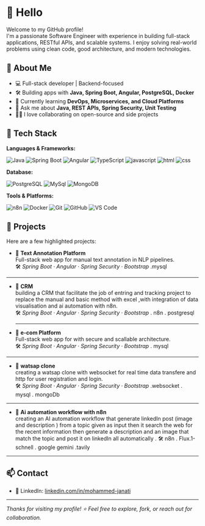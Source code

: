 # 👋 Hello

Welcome to my GitHub profile!  
I'm a passionate Software Engineer with experience in building full-stack applications, RESTful APIs, and scalable systems. I enjoy solving real-world problems using clean code, good architecture, and modern technologies.

## 🚀 About Me

- 💻 Full-stack developer | Backend-focused
- 🛠️ Building apps with **Java, Spring Boot, Angular, PostgreSQL, Docker**
- 🌱 Currently learning **DevOps, Microservices, and Cloud Platforms**
- 💬 Ask me about **Java, REST APIs, Spring Security, Unit Testing**
- 👨‍💻 I love collaborating on open-source and side projects

## 🧰 Tech Stack

**Languages & Frameworks:**

![Java](https://img.shields.io/badge/Java-007396?style=flat&logo=java&logoColor=white)
![Spring Boot](https://img.shields.io/badge/Spring_Boot-6DB33F?style=flat&logo=spring-boot&logoColor=white)
![Angular](https://img.shields.io/badge/Angular-DD0031?style=flat&logo=angular&logoColor=white)
![TypeScript](https://img.shields.io/badge/TypeScript-007ACC?style=flat&logo=typescript&logoColor=white)
![javascript](https://img.shields.io/badge/javascript-ffff00?style=flat&logo=javascript&logoColor=black)
![html](https://img.shields.io/badge/html-F05032?style=flat&logo=html&logoColor=white)
![css](https://img.shields.io/badge/css-800080?style=flat&logo=css&logoColor=white)

**Database:**

![PostgreSQL](https://img.shields.io/badge/PostgreSQL-336791?style=flat&logo=postgresql&logoColor=white)
![MySql](https://img.shields.io/badge/MySql-336791?style=flat&logo=MySql&logoColor=white)
![MongoDB](https://img.shields.io/badge/MongoDB-6DB33F?style=flat&logo=MongoDB&logoColor=green)


**Tools & Platforms:**

![n8n](https://img.shields.io/badge/n8n-DD0031?style=flat&logo=n8n&logoColor=white)
![Docker](https://img.shields.io/badge/Docker-2496ED?style=flat&logo=docker&logoColor=white)
![Git](https://img.shields.io/badge/Git-F05032?style=flat&logo=git&logoColor=white)
![GitHub](https://img.shields.io/badge/GitHub-181717?style=flat&logo=github&logoColor=white)
![VS Code](https://img.shields.io/badge/VS_Code-007ACC?style=flat&logo=visual-studio-code&logoColor=white)

## 📌 Projects

Here are a few highlighted projects:

- 📝 **Text Annotation Platform**  
  Full-stack web app for manual text annotation in NLP pipelines.  
    🛠️  _Spring Boot · Angular · Spring Security · Bootstrap_ .mysql
<hr>

- 📝 **CRM**  
  building a CRM that facilitate the job of entring and tracking project to replace the manual and basic method with excel ,with integration of data visualisation and ai automation with n8n.  
   🛠️   _Spring Boot · Angular · Spring Security · Bootstrap_ . n8n . postgresql
  <hr>
  
- 📝 **e-com Platform**  
  Full-stack web app for with secure and scallable architecture.  
   🛠️   _Spring Boot · Angular · Spring Security · Bootstrap_ . mysql
<hr>

- 📝 **watsap clone**  
  creating a watsap clone with websocket for real time data transfere and http for user registration and login.  
    🛠️  _Spring Boot · Angular · Spring Security · Bootstrap_ .websocket . mysql . mongoDb
<hr>

- 📝 **Ai automation workflow with n8n**  
creating an AI automation workflow that generate linkedIn post (image and description ) from a topic given as input then it search the web for the recent information then generate a description and an image that match the topic and post it on linkedIn all automatically .
    🛠️  n8n . Flux.1-schnell . google gemini .tavily
<hr>

## 📫 Contact
- 💼 LinkedIn: [linkedin.com/in/mohammed-janati](www.linkedin.com/in/mohammed-janati)


---

_Thanks for visiting my profile! ⭐ Feel free to explore, fork, or reach out for collaboration._

